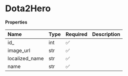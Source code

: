 # Dota2Hero

**Properties**

| Name           | Type | Required | Description |
| :------------- | :--- | :------- | :---------- |
| id\_           | int  | ✅       |             |
| image_url      | str  | ✅       |             |
| localized_name | str  | ✅       |             |
| name           | str  | ✅       |             |

<!-- This file was generated by liblab | https://liblab.com/ -->
